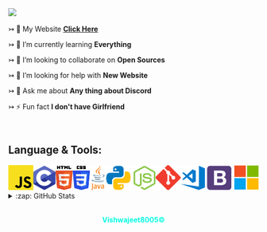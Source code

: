 
<img src="https://cdn.discordapp.com/attachments/847128824184569897/931908413972160552/Vishwajeet.png"/>

↣ 🔭 My Website [**Click Here**](https://vishwajeet.me)

↣ 🌱 I’m currently learning **Everything**

↣ 👯 I’m looking to collaborate on **Open Sources**

↣ 🤝 I’m looking for help with **New Website**

↣ 💬 Ask me about **Any thing about Discord**

↣ ⚡ Fun fact **I don't have Girlfriend**

<br>
  <h2> Language & Tools:</h2>
<img src="WELCOME (1).png"/>


<details>
  <summary>:zap: GitHub Stats</summary>
  <br>
  <img align="left" alt="Vishwajeet8005's GitHub Stats" src="https://github-readme-stats.vercel.app/api?username=Vishwajeet8005&show_icons=true&hide_border=true&theme=radical" />

</details>

[website]: https://vishwajeet.me
[discord]: https://discord.gg/8jDshxmC9a

<br>
<div align="center"><b><p style="color: #03fce3;">Vishwajeet8005©</p></b></div>
